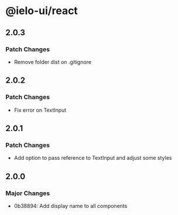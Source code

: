 # @ielo-ui/react

## 2.0.3

### Patch Changes

- Remove folder dist on .gitignore

## 2.0.2

### Patch Changes

- Fix error on TextInput

## 2.0.1

### Patch Changes

- Add option to pass reference to TextInput and adjust some styles

## 2.0.0

### Major Changes

- 0b38894: Add display name to all components
